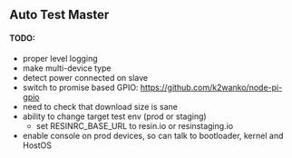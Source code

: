 ## Auto Test Master

#### TODO:

* proper level logging
* make multi-device type
* detect power connected on slave
* switch to promise based GPIO: https://github.com/k2wanko/node-pi-gpio
* need to check that download size is sane
* ability to change target test env (prod or staging)
	* set RESINRC_BASE_URL to resin.io or resinstaging.io
* enable console on prod devices, so can talk to bootloader, kernel and HostOS
